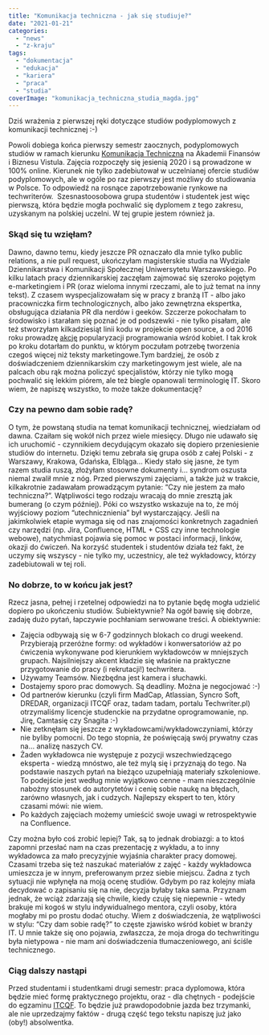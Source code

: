 ```yaml
---
title: "Komunikacja techniczna - jak się studiuje?"
date: "2021-01-21"
categories: 
  - "news"
  - "z-kraju"
tags: 
  - "dokumentacja"
  - "edukacja"
  - "kariera"
  - "praca"
  - "studia"
coverImage: "komunikacja_techniczna_studia_magda.jpg"
---
```


Dziś wrażenia z pierwszej ręki dotyczące studiów podyplomowych z komunikacji technicznej :-)

Powoli dobiega końca pierwszy semestr zaocznych, podyplomowych studiów w ramach kierunku [Komunikacja Techniczna](https://www.vistula.edu.pl/kierunki-studiow/kontynuacja-edukacji/studia-podyplomowe/informatyka/komunikacja-techniczna) na Akademii Finansów i Biznesu Vistula. Zajęcia rozpoczęły się jesienią 2020 i są prowadzone w 100% online. Kierunek nie tylko zadebiutował w uczelnianej ofercie studiów podyplomowych, ale w ogóle po raz pierwszy jest możliwy do studiowania w Polsce. To odpowiedź na rosnące zapotrzebowanie rynkowe na techwriterów.  Szesnastoosobowa grupa studentów i studentek jest więc pierwszą, która będzie mogła pochwalić się dyplomem z tego zakresu, uzyskanym na polskiej uczelni. W tej grupie jestem również ja.

### Skąd się tu wzięłam?

Dawno, dawno temu, kiedy jeszcze PR oznaczało dla mnie tylko public relations, a nie pull request, ukończyłam magisterskie studia na Wydziale Dziennikarstwa i Komunikacji Społecznej Uniwersytetu Warszawskiego. Po kilku latach pracy dziennikarskiej zaczęłam zajmować się szeroko pojętym e-marketingiem i PR (oraz wieloma innymi rzeczami, ale to już temat na inny tekst). Z czasem wyspecjalizowałam się w pracy z branżą IT - albo jako pracowniczka firm technologicznych, albo jako zewnętrzna ekspertka, obsługująca działania PR dla nerdów i geeków. Szczerze pokochałam to środowisko i starałam się poznać je od podszewki - nie tylko pisałam, ale też stworzyłam kilkadziesiąt linii kodu w projekcie open source, a od 2016 roku prowadzę [akcję](https://girlsjs.pl/) popularyzacji programowania wśród kobiet. I tak krok po kroku dotarłam do punktu, w którym poczułam potrzebę tworzenia czegoś więcej niż teksty marketingowe.Tym bardziej, że osób z doświadczeniem dziennikarskim czy marketingowym jest wiele, ale na palcach obu rąk można policzyć specjalistów, którzy nie tylko mogą pochwalić się lekkim piórem, ale też biegle opanowali terminologię IT. Skoro wiem, że napiszę wszystko, to może także dokumentację?

### Czy na pewno dam sobie radę?

O tym, że powstaną studia na temat komunikacji technicznej, wiedziałam od dawna. Czaiłam się wokół nich przez wiele miesięcy. Długo nie udawało się ich uruchomić - czynnikiem decydującym okazało się dopiero przeniesienie studiów do internetu. Dzięki temu zebrała się grupa osób z całej Polski - z Warszawy, Krakowa, Gdańska, Elbląga... Kiedy stało się jasne, że tym razem studia ruszą, złożyłam stosowne dokumenty i… syndrom oszusta niemal zwalił mnie z nóg. Przed pierwszymi zajęciami, a także już w trakcie, kilkakrotnie zadawałam prowadzącym pytanie: “Czy nie jestem za mało techniczna?”. Wątpliwości tego rodzaju wracają do mnie zresztą jak bumerang (o czym później). Póki co wszystko wskazuje na to, że mój wyjściowy poziom “utechnicznienia” był wystarczający. Jeśli na jakimkolwiek etapie wymaga się od nas znajomości konkretnych zagadnień czy narzędzi (np. Jira, Confluence, HTML + CSS czy inne technologie webowe), natychmiast pojawia się pomoc w postaci informacji, linków, okazji do ćwiczeń. Na korzyść studentek i studentów działa też fakt, że uczymy się wszyscy - nie tylko my, uczestnicy, ale też wykładowcy, którzy zadebiutowali w tej roli.

### No dobrze, to w końcu jak jest?

Rzecz jasna, pełnej i rzetelnej odpowiedzi na to pytanie będę mogła udzielić dopiero po ukończeniu studiów. Subiektywnie? Na ogół bawię się dobrze, zadaję dużo pytań, łapczywie pochłaniam serwowane treści. A obiektywnie:

- Zajęcia odbywają się w 6-7 godzinnych blokach co drugi weekend. Przybierają przeróżne formy: od wykładów i konwersatoriów aż po ćwiczenia wykonywane pod kierunkiem wykładowców w mniejszych grupach. Najsilniejszy akcent kładzie się właśnie na praktyczne przygotowanie do pracy (i rekrutacji!) techwritera.
- Używamy Teamsów. Niezbędna jest kamera i słuchawki.
- Dostajemy sporo prac domowych. Są deadliny. Można je negocjować :-)
- Od partnerów kierunku (czyli firm MadCap, Atlassian, Syncro Soft, DREDAR, organizacji ITCQF oraz, tadam tadam, portalu Techwriter.pl) otrzymaliśmy licencje studenckie na przydatne oprogramowanie, np. Jirę, Camtasię czy Snagita :-)
- Nie zetknęłam się jeszcze z wykładowcami/wykładowczyniami, którzy nie byliby pomocni. Do tego stopnia, że poświęcają swój prywatny czas na… analizę naszych CV.
- Żaden wykładowca nie występuje z pozycji wszechwiedzącego eksperta - wiedzą mnóstwo, ale też mylą się i przyznają do tego. Na podstawie naszych pytań na bieżąco uzupełniają materiały szkoleniowe. To podejście jest według mnie wyjątkowo cenne - mam nieszczególnie nabożny stosunek do autorytetów i cenię sobie naukę na błędach, zarówno własnych, jak i cudzych. Najlepszy ekspert to ten, który czasami mówi: nie wiem.
- Po każdych zajęciach możemy umieścić swoje uwagi w retrospektywie na Confluence.

Czy można było coś zrobić lepiej? Tak, są to jednak drobiazgi: a to ktoś zapomni przesłać nam na czas prezentację z wykładu, a to inny wykładowca za mało precyzyjnie wyjaśnia charakter pracy domowej. Czasami trzeba się też naszukać materiałów z zajęć - każdy wykładowca umieszcza je w innym, preferowanym przez siebie miejscu. Żadna z tych sytuacji nie wpłynęła na moją ocenę studiów. Gdybym po raz kolejny miała decydować o zapisaniu się na nie, decyzja byłaby taka sama. Przyznam jednak, że wciąż zdarzają się chwile, kiedy czuję się niepewnie - wtedy brakuje mi kogoś w stylu indywidualnego mentora, czyli osoby, która mogłaby mi po prostu dodać otuchy. Wiem z doświadczenia, że wątpliwości w stylu: “Czy dam sobie radę?” to częste zjawisko wśród kobiet w branży IT. U mnie także się ono pojawia, zwłaszcza, że moja droga do techwritingu była nietypowa - nie mam ani doświadczenia tłumaczeniowego, ani ściśle technicznego.

### Ciąg dalszy nastąpi

Przed studentami i studentkami drugi semestr: praca dyplomowa, która będzie mieć formę praktycznego projektu, oraz - dla chętnych - podejście do egzaminu [ITCQF](http://itcqf.org/). To będzie już prawdopodobnie jazda bez trzymanki, ale nie uprzedzajmy faktów - drugą część tego tekstu napiszę już jako (oby!) absolwentka.
